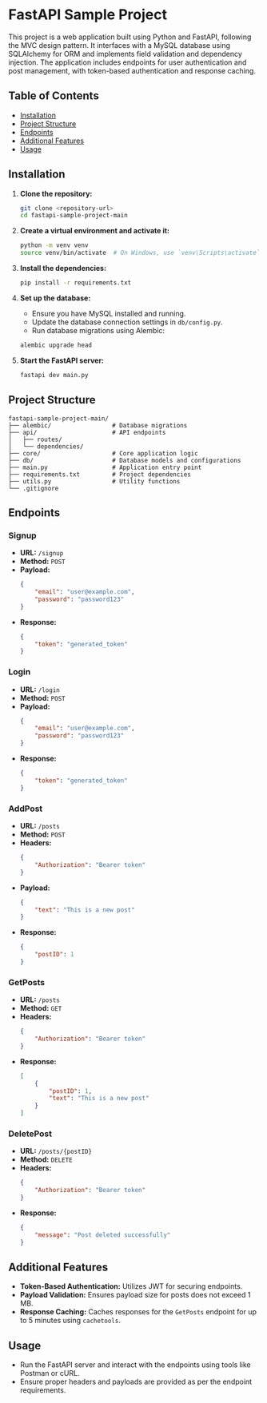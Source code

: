 
# FastAPI Sample Project

This project is a web application built using Python and FastAPI, following the MVC design pattern. It interfaces with a MySQL database using SQLAlchemy for ORM and implements field validation and dependency injection. The application includes endpoints for user authentication and post management, with token-based authentication and response caching.

## Table of Contents

- [Installation](#installation)
- [Project Structure](#project-structure)
- [Endpoints](#endpoints)
- [Additional Features](#additional-features)
- [Usage](#usage)


## Installation

1. **Clone the repository:**

    ```bash
    git clone <repository-url>
    cd fastapi-sample-project-main
    ```

2. **Create a virtual environment and activate it:**

    ```bash
    python -m venv venv
    source venv/bin/activate  # On Windows, use `venv\Scripts\activate`
    ```

3. **Install the dependencies:**

    ```bash
    pip install -r requirements.txt
    ```

4. **Set up the database:**

    - Ensure you have MySQL installed and running.
    - Update the database connection settings in `db/config.py`.
    - Run database migrations using Alembic:

    ```bash
    alembic upgrade head
    ```

5. **Start the FastAPI server:**

    ```bash
    fastapi dev main.py 
    ```

## Project Structure

```
fastapi-sample-project-main/
├── alembic/                 # Database migrations
├── api/                     # API endpoints
│   ├── routes/
│   └── dependencies/
├── core/                    # Core application logic
├── db/                      # Database models and configurations
├── main.py                  # Application entry point
├── requirements.txt         # Project dependencies
├── utils.py                 # Utility functions
└── .gitignore
```

## Endpoints

### Signup

- **URL:** `/signup`
- **Method:** `POST`
- **Payload:**
    ```json
    {
        "email": "user@example.com",
        "password": "password123"
    }
    ```
- **Response:**
    ```json
    {
        "token": "generated_token"
    }
    ```

### Login

- **URL:** `/login`
- **Method:** `POST`
- **Payload:**
    ```json
    {
        "email": "user@example.com",
        "password": "password123"
    }
    ```
- **Response:**
    ```json
    {
        "token": "generated_token"
    }
    ```

### AddPost

- **URL:** `/posts`
- **Method:** `POST`
- **Headers:**
    ```json
    {
        "Authorization": "Bearer token"
    }
    ```
- **Payload:**
    ```json
    {
        "text": "This is a new post"
    }
    ```
- **Response:**
    ```json
    {
        "postID": 1
    }
    ```

### GetPosts

- **URL:** `/posts`
- **Method:** `GET`
- **Headers:**
    ```json
    {
        "Authorization": "Bearer token"
    }
    ```
- **Response:**
    ```json
    [
        {
            "postID": 1,
            "text": "This is a new post"
        }
    ]
    ```

### DeletePost

- **URL:** `/posts/{postID}`
- **Method:** `DELETE`
- **Headers:**
    ```json
    {
        "Authorization": "Bearer token"
    }
    ```
- **Response:**
    ```json
    {
        "message": "Post deleted successfully"
    }
    ```

## Additional Features

- **Token-Based Authentication:** Utilizes JWT for securing endpoints.
- **Payload Validation:** Ensures payload size for posts does not exceed 1 MB.
- **Response Caching:** Caches responses for the `GetPosts` endpoint for up to 5 minutes using `cachetools`.

## Usage

- Run the FastAPI server and interact with the endpoints using tools like Postman or cURL.
- Ensure proper headers and payloads are provided as per the endpoint requirements.
